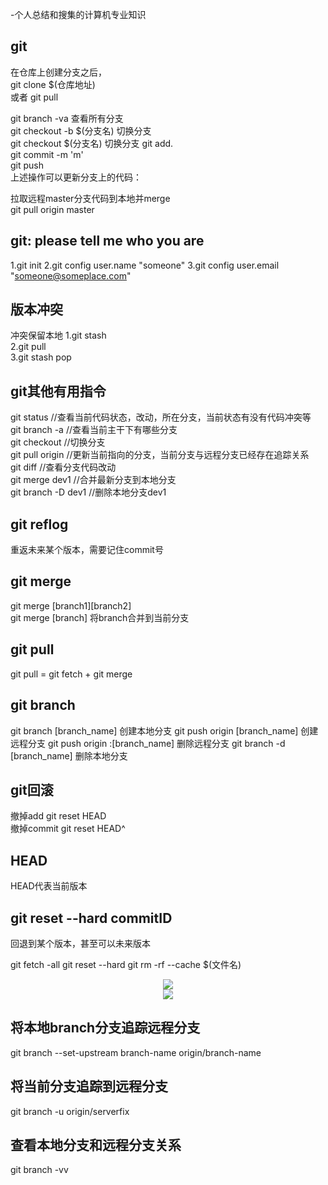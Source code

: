 -个人总结和搜集的计算机专业知识

## git 

在仓库上创建分支之后，  
git clone $(仓库地址)   
或者 git pull  

git branch -va 查看所有分支  
git checkout -b $(分支名) 切换分支  
git checkout $(分支名) 切换分支
git add.   
git commit -m 'm'  
git push  
上述操作可以更新分支上的代码：  


拉取远程master分支代码到本地并merge  
git pull origin master


## git: please tell me who you are
1.git init
2.git config user.name "someone"
3.git config user.email "someone@someplace.com"

## 版本冲突
冲突保留本地
1.git stash  
2.git pull  
3.git stash pop  
## git其他有用指令
git status //查看当前代码状态，改动，所在分支，当前状态有没有代码冲突等  
git branch -a //查看当前主干下有哪些分支  
git checkout //切换分支  
git pull origin //更新当前指向的分支，当前分支与远程分支已经存在追踪关系  
git diff //查看分支代码改动  
git merge dev1  //合并最新分支到本地分支  
git branch -D dev1 //删除本地分支dev1  

## git reflog
重返未来某个版本，需要记住commit号  

## git merge
git merge [branch1][branch2]  
git merge [branch] 将branch合并到当前分支  

## git pull
git pull  = git fetch + git merge

## git branch
git branch [branch_name] 创建本地分支
git push origin [branch_name] 创建远程分支
git push origin :[branch_name] 删除远程分支
git branch -d [branch_name] 删除本地分支

## git回滚
撤掉add git reset HEAD  
撤掉commit git reset HEAD^  


## HEAD
HEAD代表当前版本  

##  git reset --hard commitID
回退到某个版本，甚至可以未来版本  

git fetch -all
git reset --hard
git rm -rf --cache $(文件名)

<center>
    <img src="https://img-blog.csdn.net/20171209154436088?watermark/2/text/aHR0cDovL2Jsb2cuY3Nkbi5uZXQvZ2FpYmlhbjA4MjM=/font/5a6L5L2T/fontsize/400/fill/I0JBQkFCMA==/dissolve/70/gravity/SouthEast"/>
</center>


<center>
    <img src="https://img-blog.csdn.net/20171209154531188?watermark/2/text/aHR0cDovL2Jsb2cuY3Nkbi5uZXQvZ2FpYmlhbjA4MjM=/font/5a6L5L2T/fontsize/400/fill/I0JBQkFCMA==/dissolve/70/gravity/SouthEast"/>
</center>


## 将本地branch分支追踪远程分支
git branch --set-upstream branch-name origin/branch-name
## 将当前分支追踪到远程分支
git branch -u origin/serverfix
## 查看本地分支和远程分支关系
git branch -vv

